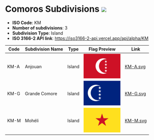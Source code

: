 # Comoros Subdivisions ![](https://flagcdn.com/h40/km.png)

- **ISO Code**: KM
- **Number of subdivisions**: 3
- **Subdivision Type**: Island
- **ISO 3166-2 API link**: https://iso3166-2-api.vercel.app/api/alpha/KM

| Code  | Subdivision Name         | Type | Flag Preview | Link |
|-------|--------------------------|--------------| -------------- |----------|
| KM-A | Anjouan | Island | <img src='https://raw.githubusercontent.com/amckenna41/iso3166-flags/main/iso3166-2-flags/KM/KM-A.svg' height='80'> | [KM-A.svg](https://github.com/amckenna41/iso3166-flags/blob/main/iso3166-2-flags/KM/KM-A.svg) |
| KM-G | Grande Comore | Island | <img src='https://raw.githubusercontent.com/amckenna41/iso3166-flags/main/iso3166-2-flags/KM/KM-G.svg' height='80'> | [KM-G.svg](https://github.com/amckenna41/iso3166-flags/blob/main/iso3166-2-flags/KM/KM-G.svg) |
| KM-M | Mohéli | Island | <img src='https://raw.githubusercontent.com/amckenna41/iso3166-flags/main/iso3166-2-flags/KM/KM-M.svg' height='80'> | [KM-M.svg](https://github.com/amckenna41/iso3166-flags/blob/main/iso3166-2-flags/KM/KM-M.svg) |
